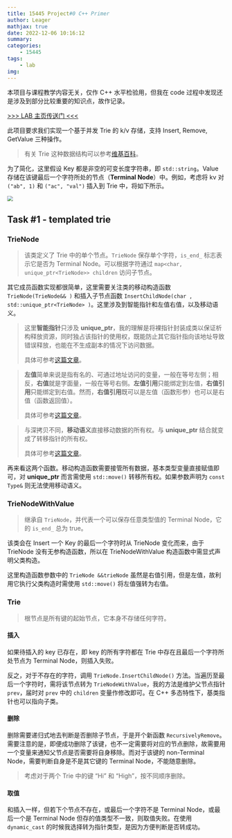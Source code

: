 ```yaml
---
title: 15445 Project#0 C++ Primer
author: Leager
mathjax: true
date: 2022-12-06 10:16:12
summary:
categories:
    - 15445
tags:
    - lab
img:
---
```


本项目与课程教学内容无关，仅作 C++ 水平检验用，但我在 code 过程中发现还是涉及到部分比较重要的知识点，故作记录。

[>>> LAB 主页传送门 <<<](https://15445.courses.cs.cmu.edu/fall2022/project0/)

<!--more-->

此项目要求我们实现一个基于并发 Trie 的 k/v 存储，支持 Insert, Remove, GetValue 三种操作。

> 有关 Trie 这种数据结构可以参考[维基百科](https://en.wikipedia.org/wiki/Trie)。

为了简化，这里假设 Key 都是非空的可变长度字符串，即 `std::string`。Value 存储在该键最后一个字符所处的节点（**Terminal Node**）中。例如，考虑将 kv 对 `("ab", 1)` 和 `("ac", "val")` 插入到 Trie 中，将如下所示。

<img src="graph.png" style="zoom: 80%;" />

## Task #1 - templated trie

### TrieNode

> 该类定义了 Trie 中的单个节点。`TrieNode` 保存单个字符，`is_end_` 标志表示它是否为 Terminal Node。可以根据字符通过 `map<char, unique_ptr<TrieNode>> children` 访问子节点。

其它成员函数实现都很简单，这里需要关注类的移动构造函数 `TrieNode(TrieNode&& )` 和插入子节点函数 `InsertChildNode(char , std::unique_ptr<TrieNode> )`。这里涉及到智能指针和左值右值，以及移动语义。

> 这里**智能指针**只涉及 **unique_ptr**，我的理解是将裸指针封装成类以保证析构释放资源，同时独占该指针的使用权，既能防止其它指针指向该地址导致错误释放，也能在不生成副本的情况下访问数据。
>
> 具体可参考[这篇文章](https://xhy3054.github.io/cpp-unique-ptr/)。

> **左值**简单来说是指有名的、可通过地址访问的变量，一般在等号左侧；相反，**右值**就是字面量，一般在等号右侧。**左值引用**只能绑定到左值，**右值引用**只能绑定到右值。然而，**右值引用**既可以是左值（函数形参）也可以是右值（函数返回值）。
>
> 具体可参考[这篇文章](https://zhuanlan.zhihu.com/p/335994370)。

> 与深拷贝不同，**移动语义**直接移动数据的所有权。与 **unique_ptr** 结合就变成了转移指针的所有权。
>
> 具体可参考[这篇文章](https://www.cnblogs.com/zhangyi1357/p/16018810.html)。

再来看这两个函数。移动构造函数需要接管所有数据，基本类型变量直接赋值即可，对 **unique_ptr** 而言需使用 `std::move()` 转移所有权。如果参数声明为 `const Type&` 则无法使用移动语义。

### TrieNodeWithValue

> 继承自 `TrieNode`，并代表一个可以保存任意类型值的 Terminal Node，它的 `is_end_` 总为 true。

该类会在 Insert 一个 Key 的最后一个字符时从 TrieNode 变化而来，由于 TrieNode 没有无参构造函数，所以在 TrieNodeWithValue 构造函数中需显式声明父类构造。

这里构造函数参数中的 `TrieNode &&trieNode` 虽然是右值引用，但是左值，故利用它执行父类构造时需使用 `std::move()` 将左值强转为右值。

### Trie

> 根节点是所有键的起始节点，它本身不存储任何字符。

#### 插入

如果待插入的 key 已存在，即 key 的所有字符都在 Trie 中存在且最后一个字符所处节点为 Terminal Node，则插入失败。

反之，对于不存在的字符，调用 `TrieNode.InsertChildNode()` 方法。当遍历至最后一个字符时，需将该节点转为 `TrieNodeWithValue`，我的方法是维护父节点指针 `prev`，届时对 `prev` 中的 `children` 变量作修改即可。在 C++ 多态特性下，基类指针也可以指向子类。

#### 删除

删除需要递归式地去判断是否删除子节点，于是开个新函数 `RecursivelyRemove`。需要注意的是，即便成功删除了该键，也不一定需要将对应的节点删除，故需要用一个变量来通知父节点是否需要将自身移除。而对于该键的 non-Terminal Node，需要判断自身是不是其它键的 Terminal Node，不能随意删除。

> 考虑对于两个 Trie 中的键 “Hi” 和 “High”，按不同顺序删除。

#### 取值

和插入一样，但若下个节点不存在，或最后一个字符不是 Terminal Node，或最后一个是 Terminal Node 但存的值类型不一致，则取值失败。在使用 `dynamic_cast` 的时候我选择转为指针类型，是因为方便判断是否转成功。


